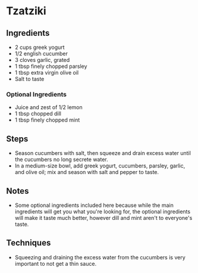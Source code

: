 # Tzatziki

## Ingredients

- 2 cups greek yogurt
- 1/2 english cucumber
- 3 cloves garlic, grated
- 1 tbsp finely chopped parsley
- 1 tbsp extra virgin olive oil
- Salt to taste

### Optional Ingredients

- Juice and zest of 1/2 lemon
- 1 tbsp chopped dill
- 1 tbsp finely chopped mint

## Steps

- Season cucumbers with salt, then squeeze and drain excess water until the cucumbers no long secrete water.
- In a medium-size bowl, add greek yogurt, cucumbers, parsley, garlic, and olive oil; mix and season with salt and pepper to taste.

## Notes

- Some optional ingredients included here because while the main ingredients will get you what you're looking for, the optional ingredients will make it taste much better, however dill and mint aren't to everyone's taste.

## Techniques

- Squeezing and draining the excess water from the cucumbers is very important to not get a thin sauce.
